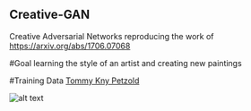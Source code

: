 ## Creative-GAN
 Creative Adversarial Networks
reproducing the work of https://arxiv.org/abs/1706.07068

#Goal
learning the style of an artist and creating new paintings

#Training Data
[Tommy Kny Petzold](https://www.tommy-kny-petzold.de/kontakt/)

![alt text](https://github.com/AndreasWieg/Creative-GAN/blob/master/example/Die%20Rebellion%20der%20Topfpflanzen.jpg)
